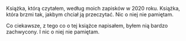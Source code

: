 Książka, którą czytałem, według moich zapisków w 2020 roku. Książka, która brzmi tak, jakbym chciał ją przeczytać. Nic o niej nie pamiętam. 

Co ciekawsze, z tego co o tej książce napisałem, byłem nią bardzo zachwycony. I nic o niej nie pamiętam. 

